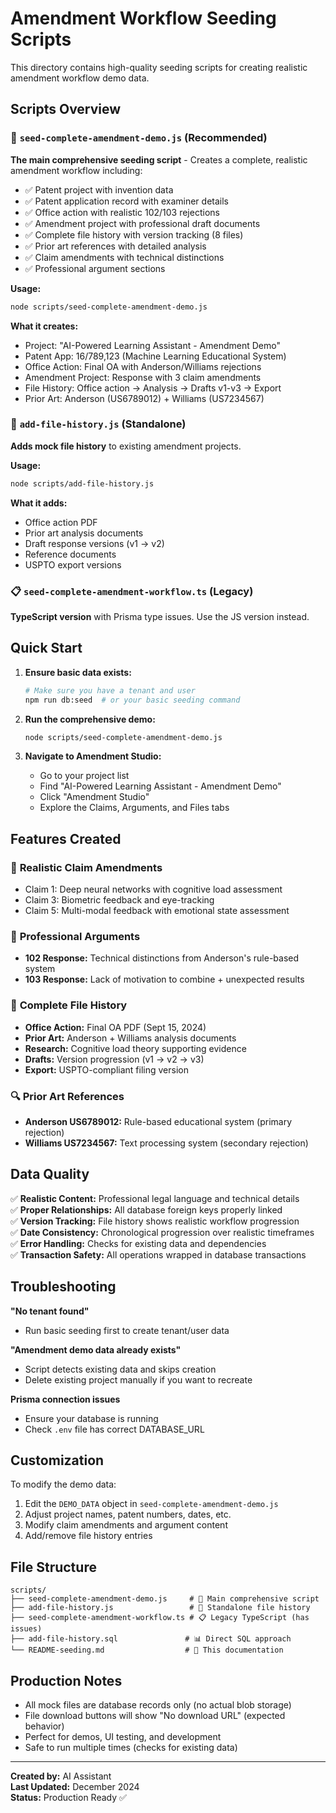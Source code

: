 # Amendment Workflow Seeding Scripts

This directory contains high-quality seeding scripts for creating realistic amendment workflow demo data.

## Scripts Overview

### 🚀 `seed-complete-amendment-demo.js` (Recommended)
**The main comprehensive seeding script** - Creates a complete, realistic amendment workflow including:

- ✅ Patent project with invention data
- ✅ Patent application record with examiner details
- ✅ Office action with realistic 102/103 rejections
- ✅ Amendment project with professional draft documents
- ✅ Complete file history with version tracking (8 files)
- ✅ Prior art references with detailed analysis
- ✅ Claim amendments with technical distinctions
- ✅ Professional argument sections

**Usage:**
```bash
node scripts/seed-complete-amendment-demo.js
```

**What it creates:**
- Project: "AI-Powered Learning Assistant - Amendment Demo"
- Patent App: 16/789,123 (Machine Learning Educational System)
- Office Action: Final OA with Anderson/Williams rejections
- Amendment Project: Response with 3 claim amendments
- File History: Office action → Analysis → Drafts v1-v3 → Export
- Prior Art: Anderson (US6789012) + Williams (US7234567)

### 📁 `add-file-history.js` (Standalone)
**Adds mock file history** to existing amendment projects.

**Usage:**
```bash
node scripts/add-file-history.js
```

**What it adds:**
- Office action PDF
- Prior art analysis documents  
- Draft response versions (v1 → v2)
- Reference documents
- USPTO export versions

### 📋 `seed-complete-amendment-workflow.ts` (Legacy)
**TypeScript version** with Prisma type issues. Use the JS version instead.

## Quick Start

1. **Ensure basic data exists:**
   ```bash
   # Make sure you have a tenant and user
   npm run db:seed  # or your basic seeding command
   ```

2. **Run the comprehensive demo:**
   ```bash
   node scripts/seed-complete-amendment-demo.js
   ```

3. **Navigate to Amendment Studio:**
   - Go to your project list
   - Find "AI-Powered Learning Assistant - Amendment Demo"
   - Click "Amendment Studio"
   - Explore the Claims, Arguments, and Files tabs

## Features Created

### 📝 **Realistic Claim Amendments**
- Claim 1: Deep neural networks with cognitive load assessment
- Claim 3: Biometric feedback and eye-tracking
- Claim 5: Multi-modal feedback with emotional state assessment

### 💬 **Professional Arguments**
- **102 Response:** Technical distinctions from Anderson's rule-based system
- **103 Response:** Lack of motivation to combine + unexpected results

### 📁 **Complete File History**
- **Office Action:** Final OA PDF (Sept 15, 2024)
- **Prior Art:** Anderson + Williams analysis documents
- **Research:** Cognitive load theory supporting evidence
- **Drafts:** Version progression (v1 → v2 → v3)
- **Export:** USPTO-compliant filing version

### 🔍 **Prior Art References**
- **Anderson US6789012:** Rule-based educational system (primary rejection)
- **Williams US7234567:** Text processing system (secondary rejection)

## Data Quality

✅ **Realistic Content:** Professional legal language and technical details  
✅ **Proper Relationships:** All database foreign keys properly linked  
✅ **Version Tracking:** File history shows realistic workflow progression  
✅ **Date Consistency:** Chronological progression over realistic timeframes  
✅ **Error Handling:** Checks for existing data and dependencies  
✅ **Transaction Safety:** All operations wrapped in database transactions  

## Troubleshooting

**"No tenant found"**
- Run basic seeding first to create tenant/user data

**"Amendment demo data already exists"**
- Script detects existing data and skips creation
- Delete existing project manually if you want to recreate

**Prisma connection issues**
- Ensure your database is running
- Check `.env` file has correct DATABASE_URL

## Customization

To modify the demo data:

1. Edit the `DEMO_DATA` object in `seed-complete-amendment-demo.js`
2. Adjust project names, patent numbers, dates, etc.
3. Modify claim amendments and argument content
4. Add/remove file history entries

## File Structure

```
scripts/
├── seed-complete-amendment-demo.js     # 🚀 Main comprehensive script
├── add-file-history.js                 # 📁 Standalone file history
├── seed-complete-amendment-workflow.ts # 📋 Legacy TypeScript (has issues)
├── add-file-history.sql               # 📊 Direct SQL approach
└── README-seeding.md                  # 📖 This documentation
```

## Production Notes

- All mock files are database records only (no actual blob storage)
- File download buttons will show "No download URL" (expected behavior)
- Perfect for demos, UI testing, and development
- Safe to run multiple times (checks for existing data)

---

**Created by:** AI Assistant  
**Last Updated:** December 2024  
**Status:** Production Ready ✅ 